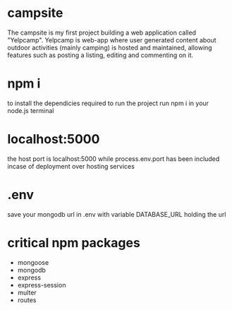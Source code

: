# campsite
The campsite is my first project building a web application called "Yelpcamp". Yelpcamp is web-app where user generated content about outdoor activities (mainly camping) is hosted and maintained, allowing features such as posting a listing, editing and commenting on it. 

# npm i
to install the dependicies required to run the project run npm i in your node.js terminal

# localhost:5000
the host port is localhost:5000 while process.env.port has been included incase of deployment over hosting services 

# .env
save your mongodb url in .env with variable DATABASE_URL holding the url

# critical npm packages
- mongoose
- mongodb
- express
- express-session
- multer
- routes
